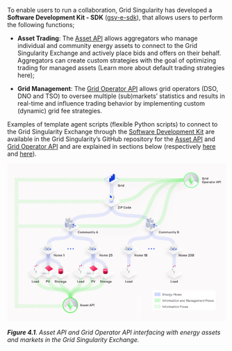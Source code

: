 To enable users to run a collaboration, Grid Singularity has developed a **Software Development Kit - SDK** ([gsy-e-sdk](https://github.com/gridsingularity/gsy-e-sdk)), that allows users to perform the following functions;

* **Asset Trading**: The [Asset API](asset-api-template-script.md) allows aggregators who manage individual and community  energy assets to connect to the Grid Singularity Exchange and actively place bids and offers on their behalf. Aggregators can create custom strategies with the goal of optimizing trading for managed assets (Learn more about default trading strategies here);

* **Grid Management**: The [Grid Operator API](grid-operator-api-template-script.md) allows grid operators (DSO, DNO and TSO) to oversee multiple (sub)markets’ statistics and results in real-time and influence trading behavior by implementing custom (dynamic) grid fee strategies.

Examples of template agent scripts (flexible Python scripts) to connect to the Grid Singularity Exchange through the [Software Development Kit](https://github.com/gridsingularity/gsy-e-sdk) are available in the Grid Singularity’s GitHub repository for the [Asset API](https://github.com/gridsingularity/gsy-e-sdk/blob/master/gsy_e_sdk/setups/asset_api_template.py) and [Grid Operator API](https://github.com/gridsingularity/gsy-e-sdk/blob/master/gsy_e_sdk/setups/grid_operator_api_template.py) and are explained in sections below (respectively [here](asset-api-template-script.md) and [here](grid-operator-api-template-script.md)).

![alt_text](img/asset-api-grid-operator-api.png)

***Figure 4.1***. *Asset API and Grid Operator API interfacing with energy assets and markets in the Grid Singularity Exchange.*
